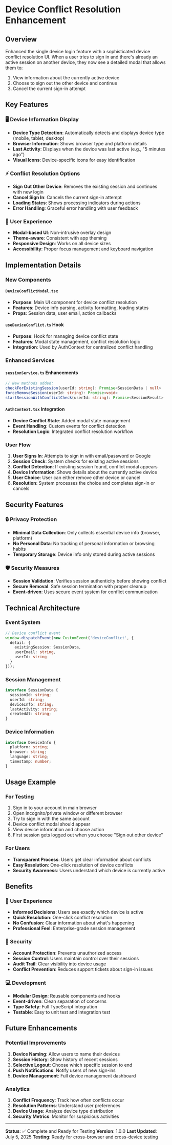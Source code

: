 # Device Conflict Resolution Enhancement

## Overview

Enhanced the single device login feature with a sophisticated device conflict resolution UI. When a user tries to sign in and there's already an active session on another device, they now see a detailed modal that allows them to:

1. View information about the currently active device
2. Choose to sign out the other device and continue
3. Cancel the current sign-in attempt

## Key Features

### 🖥️ Device Information Display
- **Device Type Detection**: Automatically detects and displays device type (mobile, tablet, desktop)
- **Browser Information**: Shows browser type and platform details
- **Last Activity**: Displays when the device was last active (e.g., "5 minutes ago")
- **Visual Icons**: Device-specific icons for easy identification

### ⚡ Conflict Resolution Options
- **Sign Out Other Device**: Removes the existing session and continues with new login
- **Cancel Sign In**: Cancels the current sign-in attempt
- **Loading States**: Shows processing indicators during actions
- **Error Handling**: Graceful error handling with user feedback

### 🎨 User Experience
- **Modal-based UI**: Non-intrusive overlay design
- **Theme-aware**: Consistent with app theming
- **Responsive Design**: Works on all device sizes
- **Accessibility**: Proper focus management and keyboard navigation

## Implementation Details

### New Components

#### `DeviceConflictModal.tsx`
- **Purpose**: Main UI component for device conflict resolution
- **Features**: Device info parsing, activity formatting, loading states
- **Props**: Session data, user email, action callbacks

#### `useDeviceConflict.ts` Hook
- **Purpose**: Hook for managing device conflict state
- **Features**: Modal state management, conflict resolution logic
- **Integration**: Used by AuthContext for centralized conflict handling

### Enhanced Services

#### `sessionService.ts` Enhancements
```typescript
// New methods added:
checkForExistingSession(userId: string): Promise<SessionData | null>
forceRemoveSession(userId: string): Promise<void>
startSessionWithConflictCheck(userId: string): Promise<SessionResult>
```

#### `AuthContext.tsx` Integration
- **Device Conflict State**: Added modal state management
- **Event Handling**: Custom events for conflict detection
- **Resolution Logic**: Integrated conflict resolution workflow

### User Flow

1. **User Signs In**: Attempts to sign in with email/password or Google
2. **Session Check**: System checks for existing active sessions
3. **Conflict Detection**: If existing session found, conflict modal appears
4. **Device Information**: Shows details about the currently active device
5. **User Choice**: User can either remove other device or cancel
6. **Resolution**: System processes the choice and completes sign-in or cancels

## Security Features

### 🔒 Privacy Protection
- **Minimal Data Collection**: Only collects essential device info (browser, platform)
- **No Personal Data**: No tracking of personal information or browsing habits
- **Temporary Storage**: Device info only stored during active sessions

### 🛡️ Security Measures
- **Session Validation**: Verifies session authenticity before showing conflict
- **Secure Removal**: Safe session termination with proper cleanup
- **Event-driven**: Uses secure event system for conflict communication

## Technical Architecture

### Event System
```typescript
// Device conflict event
window.dispatchEvent(new CustomEvent('deviceConflict', {
  detail: {
    existingSession: SessionData,
    userEmail: string,
    userId: string
  }
}));
```

### Session Management
```typescript
interface SessionData {
  sessionId: string;
  userId: string;
  deviceInfo: string;
  lastActivity: string;
  createdAt: string;
}
```

### Device Information
```typescript
interface DeviceInfo {
  platform: string;
  browser: string;
  language: string;
  timestamp: number;
}
```

## Usage Example

### For Testing
1. Sign in to your account in main browser
2. Open incognito/private window or different browser
3. Try to sign in with the same account
4. Device conflict modal should appear
5. View device information and choose action
6. First session gets logged out when you choose "Sign out other device"

### For Users
- **Transparent Process**: Users get clear information about conflicts
- **Easy Resolution**: One-click resolution of device conflicts
- **Security Awareness**: Users understand which device is currently active

## Benefits

### 🚀 User Experience
- **Informed Decisions**: Users see exactly which device is active
- **Quick Resolution**: One-click conflict resolution
- **No Confusion**: Clear information about what's happening
- **Professional Feel**: Enterprise-grade session management

### 🔐 Security
- **Account Protection**: Prevents unauthorized access
- **Session Control**: Users maintain control over their sessions
- **Audit Trail**: Clear visibility into device usage
- **Conflict Prevention**: Reduces support tickets about sign-in issues

### 💻 Development
- **Modular Design**: Reusable components and hooks
- **Event-driven**: Clean separation of concerns
- **Type Safety**: Full TypeScript integration
- **Testable**: Easy to unit test and integration test

## Future Enhancements

### Potential Improvements
1. **Device Naming**: Allow users to name their devices
2. **Session History**: Show history of recent sessions
3. **Selective Logout**: Choose which specific session to end
4. **Push Notifications**: Notify users of new sign-ins
5. **Device Management**: Full device management dashboard

### Analytics
1. **Conflict Frequency**: Track how often conflicts occur
2. **Resolution Patterns**: Understand user preferences
3. **Device Usage**: Analyze device type distribution
4. **Security Metrics**: Monitor for suspicious activities

---

**Status**: ✅ Complete and Ready for Testing
**Version**: 1.0.0
**Last Updated**: July 5, 2025
**Testing**: Ready for cross-browser and cross-device testing
